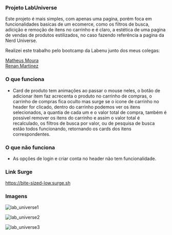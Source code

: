### Projeto LabUniverse

Este projeto é mais simples, com apenas uma pagina, porém foca em funcionalidades basicas de um ecomerce, como os filtros de busca, adicição e remoção de itens no carrinho e é claro, a estética de uma pagina de vendas de produtos estilizados, no caso fazendo referência a pagina da Nerd Universe.

Realizei este trabalho pelo bootcamp da Labenu junto dos meus colegas:

[Matheus Moura](https://github.com/Mouramattheus)  
[Renan Martinez](https://github.com/Renan-Ma)

### O que funciona
- Card de produto tem animações ao passar o mouse neles, o botão de adicionar item faz acrecenta o produto no carrinho de compras, o carrinho de compras fica oculto mas surge se o icone de carrinho no header for clicado, dentro do carrinho podemos ver os itens selecionados, a quantia de cada um e o valor total de compra, também é possivel remover os itens do carrinho e assim o valor total é recalculado, os filtros de busca por valor, ou de pesquisa de busca estão todos funcionando, retornando os cards dos itens correspondentes.

### O que não funciona
- As opções de login e criar conta no header não tem funcionalidade.

### Link Surge 

https://bite-sized-low.surge.sh

### Imagens


![lab_universe1](https://user-images.githubusercontent.com/99031516/161470550-5380505d-76de-4f92-afb1-74944d090795.jpg)

![lab_universe2](https://user-images.githubusercontent.com/99031516/161470554-97b23da7-e276-4137-9ea9-c44da3dba314.jpg)

![lab_universe3](https://user-images.githubusercontent.com/99031516/161470558-74c108e4-3ed6-42ed-85f5-8466929058c1.jpg)
